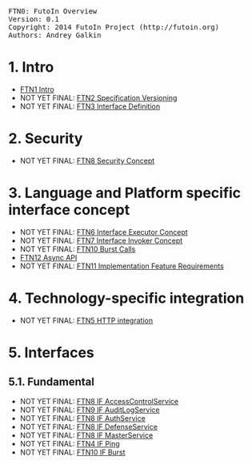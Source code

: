 <pre>
FTN0: FutoIn Overview
Version: 0.1
Copyright: 2014 FutoIn Project (http://futoin.org)
Authors: Andrey Galkin
</pre>


# 1. Intro
* [FTN1 Intro](./ftn1\_intro.md)
* NOT YET FINAL: [FTN2 Specification Versioning](./ftn2\_spec\_versioning.md)
* NOT YET FINAL: [FTN3 Interface Definition](./ftn3\_iface\_definition.md)

# 2. Security
* NOT YET FINAL: [FTN8 Security Concept](./ftn8\_security\_concept.md)


# 3. Language and Platform specific interface concept
* NOT YET FINAL: [FTN6 Interface Executor Concept](./ftn6\_iface\_executor\_concept.md)
* NOT YET FINAL: [FTN7 Interface Invoker Concept](./ftn7\_iface\_invoker\_concept.md)
* NOT YET FINAL: [FTN10 Burst Calls](./ftn10\_burst\_calls.md)
* [FTN12 Async API](./ftn12\_async\_api.md)
* NOT YET FINAL: [FTN11 Implementation Feature Requirements ](./ftn11\_implementation\_feature\_requirements.md)

# 4. Technology-specific integration
* NOT YET FINAL: [FTN5 HTTP integration](./ftn5\_iface\_http\_integration.md)

# 5. Interfaces
## 5.1. Fundamental
* NOT YET FINAL: [FTN8 IF AccessControlService](./ftn8\_security\_concept.md)
* NOT YET FINAL: [FTN9 IF AuditLogService](./ftn9\_if\_auditlog.md)
* NOT YET FINAL: [FTN8 IF AuthService](./ftn8\_security\_concept.md)
* NOT YET FINAL: [FTN8 IF DefenseService](./ftn8\_security\_concept.md)
* NOT YET FINAL: [FTN8 IF MasterService](./ftn8\_security\_concept.md)
* NOT YET FINAL: [FTN4 IF Ping](./ftn4\_if\_ping.md)
* NOT YET FINAL: [FTN10 IF Burst](./ftn10\_burst\_calls.md)

